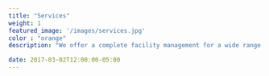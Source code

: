```yaml
---
title: "Services"
weight: 1
featured_image: '/images/services.jpg'
color : "orange"
description: "We offer a complete facility management for a wide range of companies operating in different industries."

date: 2017-03-02T12:00:00-05:00
---
```

